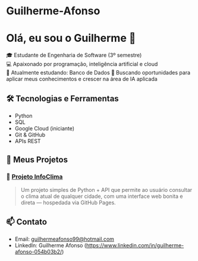 # Guilherme-Afonso

# Olá, eu sou o Guilherme 👋

🎓 Estudante de Engenharia de Software (3º semestre)  
💻 Apaixonado por programação, inteligência artificial e cloud  
🌱 Atualmente estudando: Banco de Dados 
🚀 Buscando oportunidades para aplicar meus conhecimentos e crescer na área de IA aplicada

## 🛠️ Tecnologias e Ferramentas
- Python
- SQL
- Google Cloud (iniciante)
- Git & GitHub
- APIs REST

## 📁 Meus Projetos
### 🔹 [Projeto InfoClima](https://github.com/GuizaoAfonso/Guilherme-Afonso)
> Um projeto simples de Python + API que permite ao usuário consultar o clima atual de qualquer cidade, com uma interface web bonita e direta — hospedada via GitHub Pages.

## 📫 Contato
- Email: guilhermeafonso99@hotmail.com
- LinkedIn: Guilherme Afonso (https://www.linkedin.com/in/guilherme-afonso-054b03b2/)
